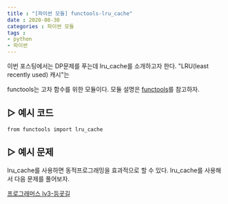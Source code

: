 ```yaml
---
title : "[파이썬 모듈] functools-lru_cache"
date : 2020-08-30
categories : 파이썬 모듈
tags :
- python
- 파이썬
---
```


이번 포스팅에서는 DP문제를 푸는데 lru_cache를 소개하고자 한다. "LRU(least recently used) 캐시"는 

functools는 고차 함수를 위한 모듈이다.
모듈 설명은 [functools](https://python.flowdas.com/library/functools.html)를 참고하자.

## ▷ 예시 코드
```{Python}
from functools import lru_cache
```


## ▷ 예시 문제

lru_cache를 사용하면 동적프로그래밍을 효과적으로 할 수 있다. lru_cache를 사용해서 다음 문제를 풀어보자.

[프로그래머스 lv3-등굣길](https://programmers.co.kr/learn/courses/30/lessons/42898)
